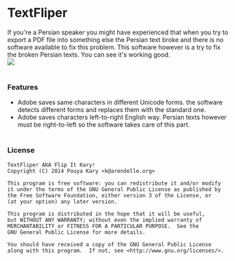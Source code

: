
# TextFliper
If you're a Persian speaker you might have experienced that when you try to export a PDF file into something else the Persian text broke and there is no software available to fix this problem. This software however is a try to fix the broken Persian texts. You can see it's working good.<br>
![](https://raw.githubusercontent.com/pmkary/textfliper/master/ScreenShot.png)
<br><br>

### Features
- Adobe saves same characters in different Unicode forms. the software detects different forms and replaces them with the standard one.
- Adobe saves characters left-to-right English way. Persian texts however must be right-to-left so the software takes care of this part.
<br><br>

### License
```
TextFliper AKA Flip It Kary!
Copyright (C) 2014 Pouya Kary <k@arendelle.org>

This program is free software: you can redistribute it and/or modify
it under the terms of the GNU General Public License as published by
the Free Software Foundation, either version 3 of the License, or
(at your option) any later version.

This program is distributed in the hope that it will be useful,
but WITHOUT ANY WARRANTY; without even the implied warranty of
MERCHANTABILITY or FITNESS FOR A PARTICULAR PURPOSE.  See the
GNU General Public License for more details.

You should have received a copy of the GNU General Public License
along with this program.  If not, see <http://www.gnu.org/licenses/>.
```
